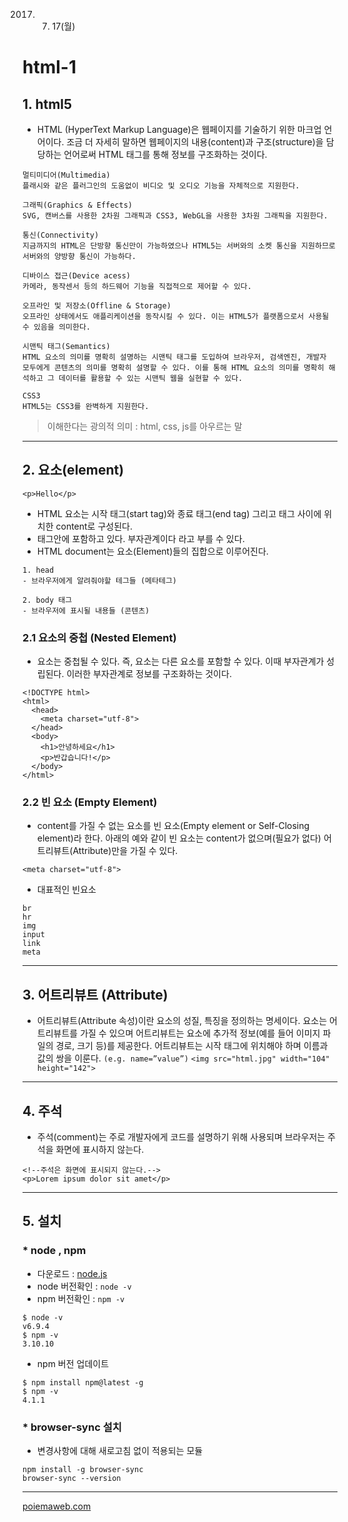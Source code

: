 2017. 07. 17(월)
# html-1



## 1. html5 

- HTML (HyperText Markup Language)은 웹페이지를 기술하기 위한 마크업 언어이다. 조금 더 자세히 말하면 웹페이지의 내용(content)과 구조(structure)을 담당하는 언어로써 HTML 태그를 통해 정보를 구조화하는 것이다.

```
멀티미디어(Multimedia)
플래시와 같은 플러그인의 도움없이 비디오 및 오디오 기능을 자체적으로 지원한다.
```
```
그래픽(Graphics & Effects)
SVG, 캔버스를 사용한 2차원 그래픽과 CSS3, WebGL을 사용한 3차원 그래픽을 지원한다.
```
```
통신(Connectivity)
지금까지의 HTML은 단방향 통신만이 가능하였으나 HTML5는 서버와의 소켓 통신을 지원하므로 서버와의 양방향 통신이 가능하다.
```
```
디바이스 접근(Device acess)
카메라, 동작센서 등의 하드웨어 기능을 직접적으로 제어할 수 있다.
```
```
오프라인 및 저장소(Offline & Storage)
오프라인 상태에서도 애플리케이션을 동작시킬 수 있다. 이는 HTML5가 플랫폼으로서 사용될 수 있음을 의미한다.
```
```
시맨틱 태그(Semantics)
HTML 요소의 의미를 명확히 설명하는 시맨틱 태그를 도입하여 브라우저, 검색엔진, 개발자 모두에게 콘텐츠의 의미를 명확히 설명할 수 있다. 이를 통해 HTML 요소의 의미를 명확히 해석하고 그 데이터를 활용할 수 있는 시맨틱 웹을 실현할 수 있다.
```
```
CSS3
HTML5는 CSS3를 완벽하게 지원한다.
```

> 이해한다는 광의적 의미 : html, css, js를 아우르는 말

---

## 2. 요소(element)
```
<p>Hello</p>
```
- HTML 요소는 시작 태그(start tag)와 종료 태그(end tag) 그리고 태그 사이에 위치한 content로 구성된다.
- 태그안에 포함하고 있다. 부자관계이다 라고 부를 수 있다.
- HTML document는 요소(Element)들의 집합으로 이루어진다.
```
1. head
- 브라우저에게 알려줘야할 테그들 (메타테그)

2. body 태그
- 브라우저에 표시될 내용들 (콘텐츠)
```

### 2.1 요소의 중첩 (Nested Element)
- 요소는 중첩될 수 있다. 즉, 요소는 다른 요소를 포함할 수 있다. 이때 부자관계가 성립된다. 이러한 부자관계로 정보를 구조화하는 것이다.

```
<!DOCTYPE html>
<html>
  <head>
    <meta charset="utf-8">
  </head>
  <body>
    <h1>안녕하세요</h1>
    <p>반갑습니다!</p>
  </body>
</html>
```
### 2.2 빈 요소 (Empty Element)
- content를 가질 수 없는 요소를 빈 요소(Empty element or Self-Closing element)라 한다. 아래의 예와 같이 빈 요소는 content가 없으며(필요가 없다) 어트리뷰트(Attribute)만을 가질 수 있다.

```
<meta charset="utf-8">
```

- 대표적인 빈요소
```
br
hr
img
input
link
meta
```
---

## 3. 어트리뷰트 (Attribute)

- 어트리뷰트(Attribute 속성)이란 요소의 성질, 특징을 정의하는 명세이다. 요소는 어트리뷰트를 가질 수 있으며 어트리뷰트는 요소에 추가적 정보(예를 들어 이미지 파일의 경로, 크기 등)를 제공한다. 어트리뷰트는 시작 태그에 위치해야 하며 이름과 값의 쌍을 이룬다. `(e.g. name=”value”)`
`<img src="html.jpg" width="104" height="142">`

---

## 4. 주석

- 주석(comment)는 주로 개발자에게 코드를 설명하기 위해 사용되며 브라우저는 주석을 화면에 표시하지 않는다.

```
<!--주석은 화면에 표시되지 않는다.-->
<p>Lorem ipsum dolor sit amet</p>
```

---

## 5. 설치

### * node , npm
- 다운로드 : [node.js](https://nodejs.org/ko/)
- node 버전확인 : `node -v`
- npm 버전확인 : `npm -v`

```
$ node -v
v6.9.4
$ npm -v
3.10.10
```

- npm 버전 업데이트
```
$ npm install npm@latest -g
$ npm -v
4.1.1
```

### * browser-sync 설치
- 변경사항에 대해 새로고침 없이 적용되는 모듈

```
npm install -g browser-sync
browser-sync --version
```

---

[poiemaweb.com](http://poiemaweb.com/html5-syntax)


